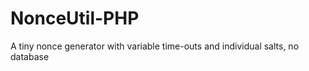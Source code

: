 NonceUtil-PHP
=============

A tiny nonce generator with variable time-outs and individual salts, no database
